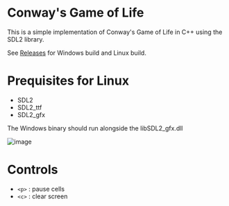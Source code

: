 # Conway's Game of Life

This is a simple implementation of Conway's Game of Life in C++ using the
SDL2 library.

See [Releases](https://github.com/usrnatc/cppgol/releases) for Windows build 
and Linux build.

# Prequisites for Linux
- SDL2
- SDL2_ttf
- SDL2_gfx

The Windows binary should run alongside the libSDL2_gfx.dll

![image](https://user-images.githubusercontent.com/79397859/201312754-c0762500-bdc4-4073-8c1d-90e7a1bfc323.png)

# Controls

- `<p>` : pause cells
- `<c>` : clear screen
